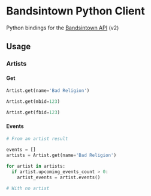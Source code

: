 # Bandsintown Python Client

Python bindings for the [Bandsintown API](http://www.bandsintown.com/api/overview) (v2)


## Usage

### Artists

#### Get

```python
Artist.get(name='Bad Religion')

Artist.get(mbid=123)

Artist.get(fbid=123)
```

#### Events

```python
# From an artist result

events = []
artists = Artist.get(name='Bad Religion')

for artist in artists:
  if artist.upcoming_events_count > 0:
    artist_events = artist.events()

# With no artist



```
